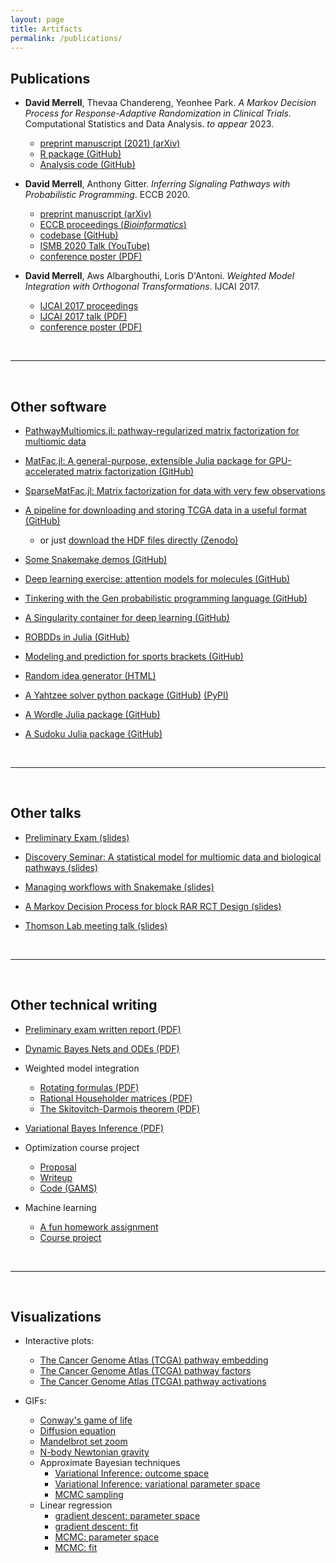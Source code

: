 ```yaml
---
layout: page
title: Artifacts 
permalink: /publications/
---
```


## Publications

* **David Merrell**, Thevaa Chandereng, Yeonhee Park. *A Markov Decision Process for Response-Adaptive Randomization in Clinical Trials.* Computational Statistics and Data Analysis. *to appear* 2023.
    - [preprint manuscript (2021) (arXiv)](https://arxiv.org/abs/2109.14642)
    - [R package (GitHub)](https://github.com/dpmerrell/TrialMDP)
    - [Analysis code (GitHub)](https://github.com/dpmerrell/TrialMDP-analyses)

* **David Merrell**, Anthony Gitter. *Inferring Signaling Pathways with Probabilistic Programming*. ECCB 2020. 
    - [preprint manuscript (arXiv)](https://arxiv.org/pdf/2005.14062.pdf)
    - [ECCB proceedings (*Bioinformatics*)](https://doi.org/10.1093/bioinformatics/btaa861)
    - [codebase (GitHub)](https://github.com/gitter-lab/ssps)
    - [ISMB 2020 Talk (YouTube)](https://www.youtube.com/watch?v=w5xOyKnJOFA)
    - [conference poster (PDF)]({{site.url}}/assets/posters/ssps_poster.pdf)

* **David Merrell**, Aws Albarghouthi, Loris D'Antoni. *Weighted Model Integration with Orthogonal Transformations*. IJCAI 2017.
    - [IJCAI 2017 proceedings](https://www.ijcai.org/proceedings/2017/643)
    - [IJCAI 2017 talk (PDF)]({{site.url}}/assets/presentations/wmi-ijcai-2017-08-17.pdf)
    - [conference poster (PDF)]({{site.url}}/assets/posters/poster-ijcai-2017-08-17.pdf)

<br>

------

<br>

## Other software

* [PathwayMultiomics.jl: pathway-regularized matrix factorization for multiomic data](https://github.com/dpmerrell/PathwayMultiomics.jl)

* [MatFac.jl: A general-purpose, extensible Julia package for GPU-accelerated matrix factorization (GitHub)](https://github.com/dpmerrell/MatFac.jl)

* [SparseMatFac.jl: Matrix factorization for data with very few observations](https://github.com/dpmerrell/SparseMatFac.jl)

* [A pipeline for downloading and storing TCGA data in a useful format (GitHub)](https://github.com/dpmerrell/tcga-pipeline)
    - or just [download the HDF files directly (Zenodo)](https://doi.org/10.5281/zenodo.4434748)

* [Some Snakemake demos (GitHub)](https://github.com/dpmerrell/snakemake-demos)

* [Deep learning exercise: attention models for molecules (GitHub)](https://github.com/dpmerrell/bbbp-attention)

* [Tinkering with the Gen probabilistic programming language (GitHub)](https://github.com/dpmerrell/gen-experiments)

* [A Singularity container for deep learning (GitHub)](https://github.com/dpmerrell/singularity-deep-learning)

* [ROBDDs in Julia (GitHub)](https://github.com/dpmerrell/ROBDD.jl)

* [Modeling and prediction for sports brackets (GitHub)](https://github.com/dpmerrell/Bracketology.jl) 

* [Random idea generator (HTML)]({{site.url}}/notes/idea-generator.html)

* [A Yahtzee solver python package (GitHub)](https://github.com/dpmerrell/yahtzee) [(PyPI)](https://pypi.org/project/yahtzee-solve/)

* [A Wordle Julia package (GitHub)](https://github.com/dpmerrell/Wordle.jl)

* [A Sudoku Julia package (GitHub)](https://github.com/dpmerrell/Sudoku.jl/)


<br>

------

<br>

## Other talks
    
* [Preliminary Exam (slides)](https://docs.google.com/presentation/d/1J-HdLrM7BzdCV4Z9zYN6w-w2wDr1slZ0EJiNI9kb7kY/edit?usp=sharing)

* [Discovery Seminar: A statistical model for multiomic data and biological pathways (slides)](https://docs.google.com/presentation/d/1OI0a2POmZjnNzj73T-N_BhFRYqco0rk8XLLaO7VtOCk/edit?usp=sharing)

* [Managing workflows with Snakemake (slides)](https://docs.google.com/presentation/d/1ED3ap3gWo1iMZobPwgQz2tJ6x-X6PKhyUJvrTikPKwc/edit?usp=sharing)

* [A Markov Decision Process for block RAR RCT Design (slides)](https://docs.google.com/presentation/d/15oAJu6PEweWosXLDnaXX5xcuBJHCEPyHMZB1zDjJXd0/edit?usp=sharing)

* [Thomson Lab meeting talk (slides)](https://docs.google.com/presentation/d/1hMKZLL2EMppx7Bqhs5bmeLOxZNErOW0Qd0WDGuLMAC4/edit?usp=sharing)

<br>

------

<br>


## Other technical writing

* [Preliminary exam written report (PDF)]({{site.url}}/assets/research-notes/dmerrell-prelim-report.pdf)

* [Dynamic Bayes Nets and ODEs (PDF)]({{site.url}}/assets/research-notes/dbn-ode.pdf)

* Weighted model integration
    - [Rotating formulas (PDF)]({{site.url}}/assets/research-notes/tilt-equivalence.pdf)
    - [Rational Householder matrices (PDF)]({{site.url}}/assets/research-notes/rational-householder.pdf)
    - [The Skitovitch-Darmois theorem (PDF)]({{site.url}}/assets/research-notes/skitovitch-darmois.pdf)

* [Variational Bayes Inference (PDF)]({{site.url}}/assets/research-notes/vi-review.pdf)

* Optimization course project
    - [Proposal]({{site.url}}/assets/coursework/dmerrell-proposal.pdf)
    - [Writeup]({{site.url}}/assets/coursework/dmerrell-writeup.pdf)
    - [Code (GAMS)]({{site.url}}/assets/coursework/sc-mip-model.gms)

* Machine learning
    - [A fun homework assignment]({{site.url}}/assets/coursework/cs761-hw3.pdf)
    - [Course project]({{site.url}}/assets/coursework/merrell-sharma-cs761-project-2017.pdf)


<br>

------

<br>

## Visualizations

* Interactive plots:
    - [The Cancer Genome Atlas (TCGA) pathway embedding]({{site.url}}/assets/visualizations/tcga_scatter-ismb2022.html)
    - [The Cancer Genome Atlas (TCGA) pathway factors]({{site.url}}/assets/visualizations/pathway_factors-ismb2022.html)
    - [The Cancer Genome Atlas (TCGA) pathway activations]({{site.url}}/assets/visualizations/activations-ismb2022.html)
    

* GIFs:
    - [Conway's game of life]({{site.url}}/assets/visualizations/conway.gif)
    - [Diffusion equation]({{site.url}}/assets/visualizations/diffusion.gif)
    - [Mandelbrot set zoom]({{site.url}}/assets/visualizations/mandelbrot_colornorm.gif)
    - [N-body Newtonian gravity]({{site.url}}/assets/visualizations/gravity.gif)
    - Approximate Bayesian techniques
        * [Variational Inference: outcome space]({{site.url}}/assets/visualizations/vi_dists.gif)
        * [Variational Inference: variational parameter space]({{site.url}}/assets/visualizations/kl_minimization.gif)
        * [MCMC sampling]({{site.url}}/assets/visualizations/mcmc_sampling.gif)
    - Linear regression
        * [gradient descent: parameter space]({{site.url}}/assets/visualizations/regression_loss_gd.gif)
        * [gradient descent: fit]({{site.url}}/assets/visualizations/regression_fit_gd.gif)
        * [MCMC: parameter space]({{site.url}}/assets/visualizations/regression_loss_mcmc.gif)
        * [MCMC: fit]({{site.url}}/assets/visualizations/regression_fit_mcmc.gif)



<!---
This is the base Jekyll theme. You can find out more info about customizing your Jekyll theme, as well as basic Jekyll usage documentation at [jekyllrb.com](http://jekyllrb.com/)

You can find the source code for the Jekyll new theme at:
{% include icon-github.html username="jekyll" %} /
[minima](https://github.com/jekyll/minima)

You can find the source code for Jekyll at
{% include icon-github.html username="jekyll" %} /
[jekyll](https://github.com/jekyll/jekyll)
-->
